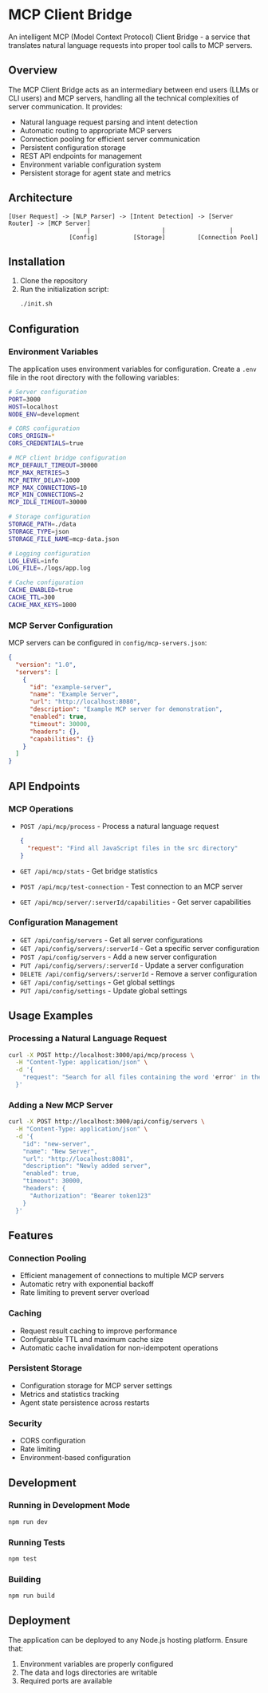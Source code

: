 # MCP Client Bridge

An intelligent MCP (Model Context Protocol) Client Bridge - a service that translates natural language requests into proper tool calls to MCP servers.

## Overview

The MCP Client Bridge acts as an intermediary between end users (LLMs or CLI users) and MCP servers, handling all the technical complexities of server communication. It provides:

- Natural language request parsing and intent detection
- Automatic routing to appropriate MCP servers
- Connection pooling for efficient server communication
- Persistent configuration storage
- REST API endpoints for management
- Environment variable configuration system
- Persistent storage for agent state and metrics

## Architecture

```
[User Request] -> [NLP Parser] -> [Intent Detection] -> [Server Router] -> [MCP Server]
                      |                    |                  |
                 [Config]          [Storage]         [Connection Pool]
```

## Installation

1. Clone the repository
2. Run the initialization script:
   ```bash
   ./init.sh
   ```

## Configuration

### Environment Variables

The application uses environment variables for configuration. Create a `.env` file in the root directory with the following variables:

```bash
# Server configuration
PORT=3000
HOST=localhost
NODE_ENV=development

# CORS configuration
CORS_ORIGIN=*
CORS_CREDENTIALS=true

# MCP client bridge configuration
MCP_DEFAULT_TIMEOUT=30000
MCP_MAX_RETRIES=3
MCP_RETRY_DELAY=1000
MCP_MAX_CONNECTIONS=10
MCP_MIN_CONNECTIONS=2
MCP_IDLE_TIMEOUT=30000

# Storage configuration
STORAGE_PATH=./data
STORAGE_TYPE=json
STORAGE_FILE_NAME=mcp-data.json

# Logging configuration
LOG_LEVEL=info
LOG_FILE=./logs/app.log

# Cache configuration
CACHE_ENABLED=true
CACHE_TTL=300
CACHE_MAX_KEYS=1000
```

### MCP Server Configuration

MCP servers can be configured in `config/mcp-servers.json`:

```json
{
  "version": "1.0",
  "servers": [
    {
      "id": "example-server",
      "name": "Example Server",
      "url": "http://localhost:8080",
      "description": "Example MCP server for demonstration",
      "enabled": true,
      "timeout": 30000,
      "headers": {},
      "capabilities": {}
    }
  ]
}
```

## API Endpoints

### MCP Operations

- `POST /api/mcp/process` - Process a natural language request
  ```json
  {
    "request": "Find all JavaScript files in the src directory"
  }
  ```

- `GET /api/mcp/stats` - Get bridge statistics
- `POST /api/mcp/test-connection` - Test connection to an MCP server
- `GET /api/mcp/server/:serverId/capabilities` - Get server capabilities

### Configuration Management

- `GET /api/config/servers` - Get all server configurations
- `GET /api/config/servers/:serverId` - Get a specific server configuration
- `POST /api/config/servers` - Add a new server configuration
- `PUT /api/config/servers/:serverId` - Update a server configuration
- `DELETE /api/config/servers/:serverId` - Remove a server configuration
- `GET /api/config/settings` - Get global settings
- `PUT /api/config/settings` - Update global settings

## Usage Examples

### Processing a Natural Language Request

```bash
curl -X POST http://localhost:3000/api/mcp/process \
  -H "Content-Type: application/json" \
  -d '{
    "request": "Search for all files containing the word 'error' in the logs directory"
  }'
```

### Adding a New MCP Server

```bash
curl -X POST http://localhost:3000/api/config/servers \
  -H "Content-Type: application/json" \
  -d '{
    "id": "new-server",
    "name": "New Server",
    "url": "http://localhost:8081",
    "description": "Newly added server",
    "enabled": true,
    "timeout": 30000,
    "headers": {
      "Authorization": "Bearer token123"
    }
  }'
```

## Features

### Connection Pooling
- Efficient management of connections to multiple MCP servers
- Automatic retry with exponential backoff
- Rate limiting to prevent server overload

### Caching
- Request result caching to improve performance
- Configurable TTL and maximum cache size
- Automatic cache invalidation for non-idempotent operations

### Persistent Storage
- Configuration storage for MCP server settings
- Metrics and statistics tracking
- Agent state persistence across restarts

### Security
- CORS configuration
- Rate limiting
- Environment-based configuration

## Development

### Running in Development Mode

```bash
npm run dev
```

### Running Tests

```bash
npm test
```

### Building

```bash
npm run build
```

## Deployment

The application can be deployed to any Node.js hosting platform. Ensure that:

1. Environment variables are properly configured
2. The data and logs directories are writable
3. Required ports are available